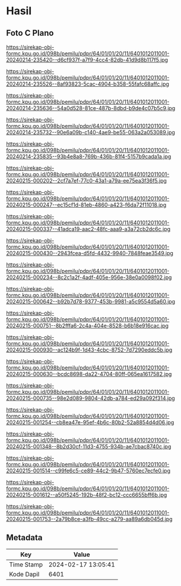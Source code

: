 # Hasil

## Foto C Plano

https://sirekap-obj-formc.kpu.go.id/098b/pemilu/pdpr/64/01/01/20/11/6401012011001-20240214-235420--d6cf937f-a7f9-4cc4-82db-41d9d8b117f5.jpg

https://sirekap-obj-formc.kpu.go.id/098b/pemilu/pdpr/64/01/01/20/11/6401012011001-20240214-235526--8af93823-5cac-4904-b358-55fafc68affc.jpg

https://sirekap-obj-formc.kpu.go.id/098b/pemilu/pdpr/64/01/01/20/11/6401012011001-20240214-235636--54a0d528-81ce-487b-8dbd-b9de4c07b5c9.jpg

https://sirekap-obj-formc.kpu.go.id/098b/pemilu/pdpr/64/01/01/20/11/6401012011001-20240214-235732--90e6a09b-c140-4ae9-be55-063a2a053089.jpg

https://sirekap-obj-formc.kpu.go.id/098b/pemilu/pdpr/64/01/01/20/11/6401012011001-20240214-235835--93b4e8a8-769b-436b-81f4-5157b9cada1a.jpg

https://sirekap-obj-formc.kpu.go.id/098b/pemilu/pdpr/64/01/01/20/11/6401012011001-20240215-000202--2cf7a7ef-77c0-43a1-a79a-ee75ea3f36f5.jpg

https://sirekap-obj-formc.kpu.go.id/098b/pemilu/pdpr/64/01/01/20/11/6401012011001-20240215-000247--ec15cf1d-81eb-4860-a423-f6da72f11018.jpg

https://sirekap-obj-formc.kpu.go.id/098b/pemilu/pdpr/64/01/01/20/11/6401012011001-20240215-000337--41adca19-aac2-48fc-aaa9-a3a72cb2dc6c.jpg

https://sirekap-obj-formc.kpu.go.id/098b/pemilu/pdpr/64/01/01/20/11/6401012011001-20240215-000430--2943fcea-d5fd-4432-9940-7848feae3549.jpg

https://sirekap-obj-formc.kpu.go.id/098b/pemilu/pdpr/64/01/01/20/11/6401012011001-20240215-000234--8c2c1a2f-4adf-405e-956e-38e0a0098f02.jpg

https://sirekap-obj-formc.kpu.go.id/098b/pemilu/pdpr/64/01/01/20/11/6401012011001-20240215-000642--b92b7d78-9377-453b-9981-a5c9554d5a60.jpg

https://sirekap-obj-formc.kpu.go.id/098b/pemilu/pdpr/64/01/01/20/11/6401012011001-20240215-000751--8b2fffa6-2c4a-404e-8528-b6b18e916cac.jpg

https://sirekap-obj-formc.kpu.go.id/098b/pemilu/pdpr/64/01/01/20/11/6401012011001-20240215-000930--ac124b9f-1d43-4cbc-8752-7d7290eddc5b.jpg

https://sirekap-obj-formc.kpu.go.id/098b/pemilu/pdpr/64/01/01/20/11/6401012011001-20240215-000630--bcdc8698-da22-4704-80ff-065ea1617582.jpg

https://sirekap-obj-formc.kpu.go.id/098b/pemilu/pdpr/64/01/01/20/11/6401012011001-20240215-000735--98e2d089-9804-42db-a784-ed29a092f314.jpg

https://sirekap-obj-formc.kpu.go.id/098b/pemilu/pdpr/64/01/01/20/11/6401012011001-20240215-001254--cb8ea47e-95ef-4b6c-80b2-52a8854d4d06.jpg

https://sirekap-obj-formc.kpu.go.id/098b/pemilu/pdpr/64/01/01/20/11/6401012011001-20240215-001348--8b2d30cf-11d3-4755-934b-ae7cbac8740c.jpg

https://sirekap-obj-formc.kpu.go.id/098b/pemilu/pdpr/64/01/01/20/11/6401012011001-20240215-001514--c99fe6c5-ce89-44c2-9b47-5760ec7ecfe0.jpg

https://sirekap-obj-formc.kpu.go.id/098b/pemilu/pdpr/64/01/01/20/11/6401012011001-20240215-001612--a50f5245-192b-48f2-bc12-ccc6655bff6b.jpg

https://sirekap-obj-formc.kpu.go.id/098b/pemilu/pdpr/64/01/01/20/11/6401012011001-20240215-001753--2a79b8ce-a3fb-49cc-a279-aa89a6db045d.jpg


## Metadata

| Key        | Value               |
| ---------- | ------------------- |
| Time Stamp | 2024-02-17 13:05:41 |
| Kode Dapil | 6401                |



